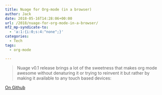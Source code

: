```yaml
---
title: Nuage for Org-mode (in a browser)
author: Jack
date: 2018-05-16T14:28:06+00:00
url: /2018/nuage-for-org-mode-in-a-browser/
mf2_mp-syndicate-to:
  - 'a:1:{i:0;s:4:"none";}'
categories:
  - Tech
tags:
  - org-mode

---
```

> Nuage v0.1 release brings a lot of the sweetness that makes org mode awesome without denaturing it or trying to reinvent it but rather by making it available to any touch based devices:

[On Github][1]

 [1]: https://github.com/mickael-kerjean/nuage/wiki/Org-Mode